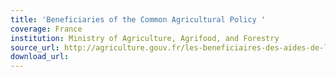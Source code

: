 ```yaml
---
title: 'Beneficiaries of the Common Agricultural Policy '
coverage: France
institution: Ministry of Agriculture, Agrifood, and Forestry
source_url: http://agriculture.gouv.fr/les-beneficiaires-des-aides-de-la
download_url: 
---
```

